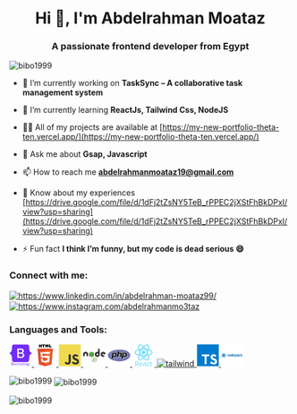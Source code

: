 <h1 align="center">Hi 👋, I'm Abdelrahman Moataz</h1>
<h3 align="center">A passionate frontend developer from Egypt</h3>

<p align="left"> <img src="https://komarev.com/ghpvc/?username=bibo1999&label=Profile%20views&color=0e75b6&style=flat" alt="bibo1999" /> </p>

- 🔭 I’m currently working on **TaskSync – A collaborative task management system**

- 🌱 I’m currently learning **ReactJs, Tailwind Css, NodeJS**

- 👨‍💻 All of my projects are available at [https://my-new-portfolio-theta-ten.vercel.app/](https://my-new-portfolio-theta-ten.vercel.app/)

- 💬 Ask me about **Gsap, Javascript**

- 📫 How to reach me **abdelrahmanmoataz19@gmail.com**

- 📄 Know about my experiences [https://drive.google.com/file/d/1dFj2tZsNY5TeB_rPPEC2jXStFhBkDPxI/view?usp=sharing](https://drive.google.com/file/d/1dFj2tZsNY5TeB_rPPEC2jXStFhBkDPxI/view?usp=sharing)

- ⚡ Fun fact **I think I’m funny, but my code is dead serious 😄**

<h3 align="left">Connect with me:</h3>
<p align="left">
<a href="https://linkedin.com/in/https://www.linkedin.com/in/abdelrahman-moataz99/" target="blank"><img align="center" src="https://raw.githubusercontent.com/rahuldkjain/github-profile-readme-generator/master/src/images/icons/Social/linked-in-alt.svg" alt="https://www.linkedin.com/in/abdelrahman-moataz99/" height="30" width="40" /></a>
<a href="https://instagram.com/https://www.instagram.com/abdelrahmanmo3taz" target="blank"><img align="center" src="https://raw.githubusercontent.com/rahuldkjain/github-profile-readme-generator/master/src/images/icons/Social/instagram.svg" alt="https://www.instagram.com/abdelrahmanmo3taz" height="30" width="40" /></a>
</p>

<h3 align="left">Languages and Tools:</h3>
<p align="left"> <a href="https://getbootstrap.com" target="_blank" rel="noreferrer"> <img src="https://raw.githubusercontent.com/devicons/devicon/master/icons/bootstrap/bootstrap-plain-wordmark.svg" alt="bootstrap" width="40" height="40"/> </a> <a href="https://www.w3.org/html/" target="_blank" rel="noreferrer"> <img src="https://raw.githubusercontent.com/devicons/devicon/master/icons/html5/html5-original-wordmark.svg" alt="html5" width="40" height="40"/> </a> <a href="https://developer.mozilla.org/en-US/docs/Web/JavaScript" target="_blank" rel="noreferrer"> <img src="https://raw.githubusercontent.com/devicons/devicon/master/icons/javascript/javascript-original.svg" alt="javascript" width="40" height="40"/> </a> <a href="https://nodejs.org" target="_blank" rel="noreferrer"> <img src="https://raw.githubusercontent.com/devicons/devicon/master/icons/nodejs/nodejs-original-wordmark.svg" alt="nodejs" width="40" height="40"/> </a> <a href="https://www.php.net" target="_blank" rel="noreferrer"> <img src="https://raw.githubusercontent.com/devicons/devicon/master/icons/php/php-original.svg" alt="php" width="40" height="40"/> </a> <a href="https://reactjs.org/" target="_blank" rel="noreferrer"> <img src="https://raw.githubusercontent.com/devicons/devicon/master/icons/react/react-original-wordmark.svg" alt="react" width="40" height="40"/> </a> <a href="https://tailwindcss.com/" target="_blank" rel="noreferrer"> <img src="https://www.vectorlogo.zone/logos/tailwindcss/tailwindcss-icon.svg" alt="tailwind" width="40" height="40"/> </a> <a href="https://www.typescriptlang.org/" target="_blank" rel="noreferrer"> <img src="https://raw.githubusercontent.com/devicons/devicon/master/icons/typescript/typescript-original.svg" alt="typescript" width="40" height="40"/> </a> <a href="https://webpack.js.org" target="_blank" rel="noreferrer"> <img src="https://raw.githubusercontent.com/devicons/devicon/d00d0969292a6569d45b06d3f350f463a0107b0d/icons/webpack/webpack-original-wordmark.svg" alt="webpack" width="40" height="40"/> </a> </p>

<p><img align="left" src="https://github-readme-stats.vercel.app/api/top-langs?username=bibo1999&show_icons=true&locale=en&layout=compact" alt="bibo1999" /></p>

<p>&nbsp;<img align="center" src="https://github-readme-stats.vercel.app/api?username=bibo1999&show_icons=true&locale=en" alt="bibo1999" /></p>

<p><img align="center" src="https://github-readme-streak-stats.herokuapp.com/?user=bibo1999&" alt="bibo1999" /></p>
